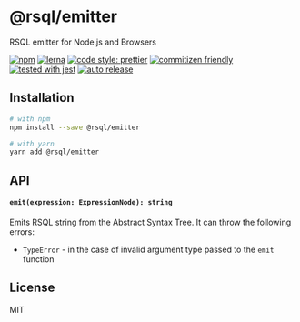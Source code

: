 # @rsql/emitter

RSQL emitter for Node.js and Browsers

[![npm](https://img.shields.io/npm/v/@rsql/emitter)](https://www.npmjs.com/package/@rsql/emitter)
[![lerna](https://img.shields.io/badge/maintained%20with-lerna-cc00ff.svg)](https://lerna.js.org/)
[![code style: prettier](https://img.shields.io/badge/code_style-prettier-ff69b4.svg)](https://github.com/prettier/prettier)
[![commitizen friendly](https://img.shields.io/badge/commitizen-friendly-brightgreen.svg)](http://commitizen.github.io/cz-cli/)
[![tested with jest](https://img.shields.io/badge/tested_with-jest-99424f.svg)](https://github.com/facebook/jest)
[![auto release](https://img.shields.io/badge/release-auto.svg?colorA=888888&colorB=9B065A&label=auto)](https://github.com/intuit/auto)

## Installation

```sh
# with npm
npm install --save @rsql/emitter

# with yarn
yarn add @rsql/emitter
```

## API

#### `emit(expression: ExpressionNode): string`

Emits RSQL string from the Abstract Syntax Tree. It can throw the following errors:

- `TypeError` - in the case of invalid argument type passed to the `emit` function

## License

MIT
